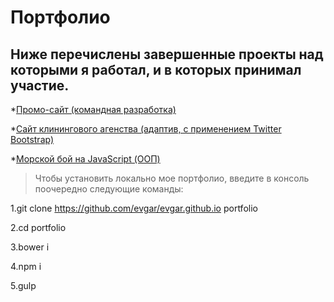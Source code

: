 Портфолио
=========
Ниже перечислены завершенные проекты над которыми я работал, и в которых принимал участие.
------------------------------------------------------------------------------------------

*[Промо-сайт (командная разработка)](https://evgar.github.io/promo_site/index.html)

*[Сайт клинингового агенства (адаптив, с применением Twitter Bootstrap)](https://evgar.github.io/abricos/index.html)

*[Морской бой на JavaScript (ООП)](https://evgar.github.io/battleship/index.html)

>Чтобы установить локально мое портфолио, введите в консоль поочередно следующие команды:  

1.git clone https://github.com/evgar/evgar.github.io portfolio  

2.cd portfolio  

3.bower i  

4.npm i  

5.gulp  
